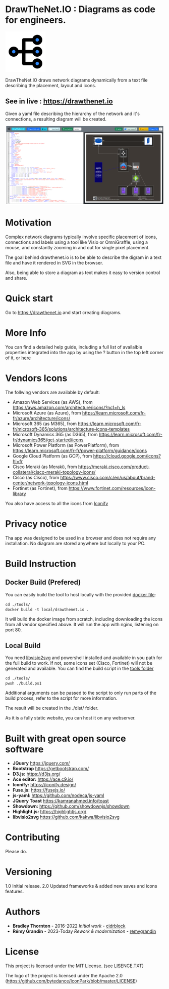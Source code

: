 # DrawTheNet.IO : Diagrams as code for engineers.

![Logo](docs/logo.png)

DrawTheNet.IO draws network diagrams dynamically from a text file describing the placement, layout and icons.

## See in live :  https://drawthenet.io

Given a yaml file describing the hierarchy of the network and it's connections, a resulting diagram will be created. 

![screenshot](docs/interface.png)

# Motivation

Complex network diagrams typically involve specific placement of icons, connections and labels using a tool like Visio or OmniGraffle, using a mouse, and constantly zooming in and out for single pixel placement. 

The goal behind drawthenet.io is to be able to describe the digram in a text file and have it rendered in SVG in the browser.

Also, being able to store a diagram as text makes it easy to version control and share.

# Quick start

Go to https://drawthenet.io and start creating diagrams.

# More Info

You can find a detailed help guide, including a full list of availalble properties integrated into the app by using the ? button in the top left corner of it, or [here](https://drawthenet.io/help.html)

# Vendors Icons
The follwing vendors are available by default:
 - Amazon Web Services (as AWS), from https://aws.amazon.com/architecture/icons/?nc1=h_ls
 - Microsoft Azure (as Azure), from https://learn.microsoft.com/fr-fr/azure/architecture/icons/
 - Microsoft 365 (as M365), from https://learn.microsoft.com/fr-fr/microsoft-365/solutions/architecture-icons-templates
 - Microsoft Dynamics 365 (as D365), from https://learn.microsoft.com/fr-fr/dynamics365/get-started/icons
 - Microsoft Power Platform (as PowerPlatform), from https://learn.microsoft.com/fr-fr/power-platform/guidance/icons
 - Google Cloud Platform (as GCP), from https://cloud.google.com/icons?hl=fr
 - Cisco Meraki (as Meraki), from https://meraki.cisco.com/product-collateral/cisco-meraki-topology-icons/
 - Cisco (as Cisco), from https://www.cisco.com/c/en/us/about/brand-center/network-topology-icons.html
 - Fortinet (as Fortinet), from https://www.fortinet.com/resources/icon-library
 
You also have access to all the icons from [Iconify](https://icon-sets.iconify.design/)

# Privacy notice

Tha app was designed to be used in a browser and does not require any installation. No diagram are stored anywhere but locally to your PC.

# Build Instruction
## Docker Build (Prefered)

You can easily build the tool to host locally with the provided [docker file](./tools/Dockerfile):

```
cd ./tools/
docker build -t local/drawthenet.io .
```

It will build the docker image from scratch, including downloading the icons from all vendor specified above. It will run the app with nginx, listening on port 80.

## Local Build
You need [libvisio2svg](https://github.com/kakwa/libvisio2svg) and powershell installed and available in you path for the full build to work.
If not, some icons set (Cisco, Fortinet) will not be generated and available.
You can find the build script in the [tools folder](./tools/build.ps1)

```
cd ./tools/
pwsh ./build.ps1
```

Additional arguments can be passed to the script to only run parts of the build process, refer to the script for more information.

The result will be created in the ./dist/ folder.

As it is a fully static website, you can host it on any webserver.

# Built with great open source software

- **JQuery** https://jquery.com/
- **Bootstrap** https://getbootstrap.com/
- **D3.js:** https://d3js.org/
- **Ace editor:** https://ace.c9.io/
- **Iconify:** https://iconify.design/
- **Fuse.js:** https://fusejs.io/
- **js-yaml:** https://github.com/nodeca/js-yaml
- **JQuery Toast** https://kamranahmed.info/toast
- **Showdown:** https://github.com/showdownjs/showdown
- **Highlight.js:** https://highlightjs.org/
- **libvisio2svg** https://github.com/kakwa/libvisio2svg


# Contributing

Please do.

# Versioning

1.0 Initial release.
2.0 Updated frameworks & added new saves and icons features.

# Authors

* **Bradley Thornton** - 2016-2022 *Initial work* - [cidrblock](https://github.com/cidrblock)
* **Rémy Grandin** - 2023-Today *Rework & modernization* - [remygrandin](https://github.com/remygrandin)

# License

This project is licensed under the MIT License. (see LISENCE.TXT)

The logo of the project is licensed under the Apache 2.0 (https://github.com/bytedance/IconPark/blob/master/LICENSE)